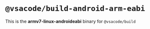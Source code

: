 # `@vsacode/build-android-arm-eabi`

This is the **armv7-linux-androideabi** binary for `@vsacode/build`
